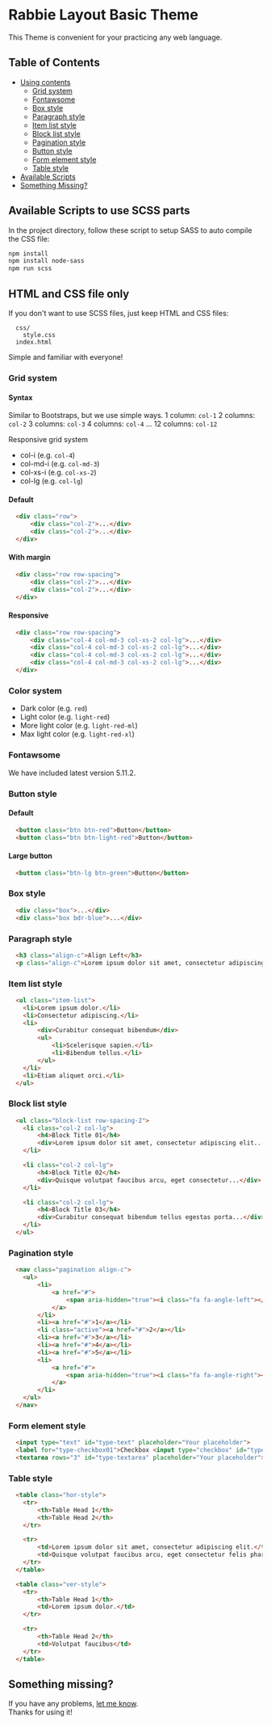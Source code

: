# Rabbie Layout Basic Theme
This Theme is convenient for your practicing any web language.

## Table of Contents
- [Using contents](#using-content)
  - [Grid system](#grid-system)
  - [Fontawsome](#fontawsome)
  - [Box style](#box-style)
  - [Paragraph style](#paragraph-style)
  - [Item list style](#item-list-style)
  - [Block list style](#block-list-style)
  - [Pagination style](#pagination-style)
  - [Button style](#button-style)
  - [Form element style](#form-element-style)
  - [Table style](#table-style)
- [Available Scripts](#available-scripts)
- [Something Missing?](#something-missing)

## Available Scripts to use SCSS parts
In the project directory, follow these script to setup SASS to auto compile the CSS file:

```sh
npm install
npm install node-sass
npm run scss
```

## HTML and CSS file only
If you don't want to use SCSS files, just keep HTML and CSS files:

```
  css/
    style.css
  index.html
```

Simple and familiar with everyone!

### Grid system
#### Syntax
Similar to Bootstraps, but we use simple ways.
1 column: `col-1`
2 columns: `col-2`
3 columns: `col-3`
4 columns: `col-4`
...
12 columns: `col-12`

Responsive grid system
 - col-i (e.g. `col-4`)
 - col-md-i (e.g. `col-md-3`)
 - col-xs-i (e.g. `col-xs-2`)
 - col-lg (e.g. `col-lg`)

#### Default
```html
  <div class="row">
      <div class="col-2">...</div>
      <div class="col-2">...</div>
  </div>
```

#### With margin
```html
  <div class="row row-spacing">
      <div class="col-2">...</div>
      <div class="col-2">...</div>
  </div>
```

#### Responsive
```html
  <div class="row row-spacing">
      <div class="col-4 col-md-3 col-xs-2 col-lg">...</div>
      <div class="col-4 col-md-3 col-xs-2 col-lg">...</div>
      <div class="col-4 col-md-3 col-xs-2 col-lg">...</div>
      <div class="col-4 col-md-3 col-xs-2 col-lg">...</div>
  </div>
```

### Color system
 - Dark color (e.g. `red`)
 - Light color (e.g. `light-red`)
 - More light color (e.g. `light-red-ml`)
 - Max light color (e.g. `light-red-xl`)


### Fontawsome
We have included latest version 5.11.2.

### Button style
#### Default
```html
  <button class="btn btn-red">Button</button>
  <button class="btn btn-light-red">Button</button>
```

#### Large button
```html
  <button class="btn-lg btn-green">Button</button>
```

### Box style
```html
  <div class="box">...</div>
  <div class="box bdr-blue">...</div>
```

### Paragraph style
```html
  <h3 class="align-c">Align Left</h3>
  <p class="align-c">Lorem ipsum dolor sit amet, consectetur adipiscing elit...</p>
```

### Item list style
```html
  <ul class="item-list">
    <li>Lorem ipsum dolor.</li>
    <li>Consectetur adipiscing.</li>
    <li>
        <div>Curabitur consequat bibendum</div>
        <ul>
            <li>Scelerisque sapien.</li>
            <li>Bibendum tellus.</li>
        </ul>
    </li>
    <li>Etiam aliquet orci.</li>
  </ul>
```

### Block list style
```html
  <ul class="block-list row-spacing-2">
    <li class="col-2 col-lg">
        <h4>Block Title 01</h4>
        <div>Lorem ipsum dolor sit amet, consectetur adipiscing elit...</div>
    </li>

    <li class="col-2 col-lg">
        <h4>Block Title 02</h4>
        <div>Quisque volutpat faucibus arcu, eget consectetur...</div>
    </li>

    <li class="col-2 col-lg">
        <h4>Block Title 03</h4>
        <div>Curabitur consequat bibendum tellus egestas porta...</div>
    </li>
  </ul>
```

### Pagination style
```html
  <nav class="pagination align-c">
    <ul>
        <li>
            <a href="#">
                <span aria-hidden="true"><i class="fa fa-angle-left"></i></span>
            </a>
        </li>
        <li><a href="#">1</a></li>
        <li class="active"><a href="#">2</a></li>
        <li><a href="#">3</a></li>
        <li><a href="#">4</a></li>
        <li><a href="#">5</a></li>
        <li>
            <a href="#">
                <span aria-hidden="true"><i class="fa fa-angle-right"></i></span>
            </a>
        </li>
    </ul>
  </nav>
```

### Form element style
```html
  <input type="text" id="type-text" placeholder="Your placeholder">
  <label for="type-checkbox01">Checkbox <input type="checkbox" id="type-checkbox01" checked="checked"></label>
  <textarea rows="3" id="type-textarea" placeholder="Your placeholder"></textarea>
```

### Table style
```html
  <table class="hor-style">
    <tr>
        <th>Table Head 1</th>
        <th>Table Head 2</th>
    </tr>

    <tr>
        <td>Lorem ipsum dolor sit amet, consectetur adipiscing elit.</td>
        <td>Quisque volutpat faucibus arcu, eget consectetur felis pharetra quis.</td>
    </tr>
  </table>

  <table class="ver-style">
    <tr>
        <th>Table Head 1</th>
        <td>Lorem ipsum dolor.</td>
    </tr>

    <tr>
        <th>Table Head 2</th>
        <td>Volutpat faucibus</td>
    </tr>
  </table>
```

## Something missing?
If you have any problems, [let me know](https://github.com/hocwebchuan/Layout-theme-basic/issues).<br>
Thanks for using it!
